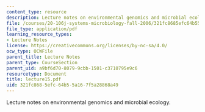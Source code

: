 ```yaml
---
content_type: resource
description: Lecture notes on environmental genomics and microbial ecology.
file: /courses/20-106j-systems-microbiology-fall-2006/321fc8685efc64b55a167f5a28868a49_lecture15.pdf
file_type: application/pdf
learning_resource_types:
- Lecture Notes
license: https://creativecommons.org/licenses/by-nc-sa/4.0/
ocw_type: OCWFile
parent_title: Lecture Notes
parent_type: CourseSection
parent_uid: a9bf6d70-8079-9cbb-1501-c3710795e9c6
resourcetype: Document
title: lecture15.pdf
uid: 321fc868-5efc-64b5-5a16-7f5a28868a49
---
```

Lecture notes on environmental genomics and microbial ecology.